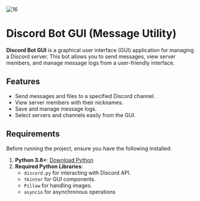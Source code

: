 <img src="https://i.ibb.co/ZWgyHjG/16.png" alt="16" border="0" />

# Discord Bot GUI (Message Utility)

**Discord Bot GUI** is a graphical user interface (GUI) application for managing a Discord server. This bot allows you to send messages, view server members, and manage message logs from a user-friendly interface.

## Features

- Send messages and files to a specified Discord channel.
- View server members with their nicknames.
- Save and manage message logs.
- Select servers and channels easily from the GUI.

## Requirements

Before running the project, ensure you have the following installed:

1. **Python 3.8+**: [Download Python](https://www.python.org/downloads/)
2. **Required Python Libraries**:
   - `discord.py` for interacting with Discord API.
   - `tkinter` for GUI components.
   - `Pillow` for handling images.
   - `asyncio` for asynchronous operations
